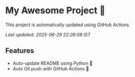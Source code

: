 # My Awesome Project 🚀

This project is automatically updated using GitHub Actions.

_Last updated: 2025-06-29 22:26:08 IST_

## Features
- Auto-update README using Python 🐍
- Auto Git push with GitHub Actions 🤖
